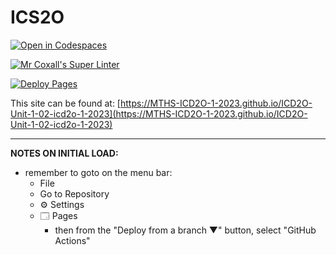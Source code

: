 # ICS2O

[![Open in Codespaces](https://classroom.github.com/assets/launch-codespace-7f7980b617ed060a017424585567c406b6ee15c891e84e1186181d67ecf80aa0.svg)](https://classroom.github.com/open-in-codespaces?assignment_repo_id=13825871)

[![Mr Coxall's Super Linter](https://github.com/MTHS-ICD2O-1-2023/ICD2O-Unit-1-02-icd2o-1-2023/workflows/Mr%20Coxall's%20Super%20Linter/badge.svg)](https://github.com/MTHS-ICD2O-1-2023/ICD2O-Unit-1-02-icd2o-1-2023/actions)

[![Deploy Pages](https://github.com/MTHS-ICD2O-1-2023/ICD2O-Unit-1-02-icd2o-1-2023/workflows/Deploy%20Pages/badge.svg)](https://github.com/MTHS-ICD2O-1-2023/ICD2O-Unit-1-02-icd2o-1-2023/actions)

This site can be found at: [https://MTHS-ICD2O-1-2023.github.io/ICD2O-Unit-1-02-icd2o-1-2023](https://MTHS-ICD2O-1-2023.github.io/ICD2O-Unit-1-02-icd2o-1-2023)

---

**NOTES ON INITIAL LOAD:**
- remember to goto on the menu bar:
  - File
  - Go to Repository
  - ⚙ Settings
  - 🗔 Pages
    - then from the "Deploy from a branch ▼" button, select "GitHub Actions"
